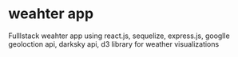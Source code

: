 # weahter app
Fulllstack weahter app using react.js, sequelize, express.js, googlle geoloction api, darksky api, d3 library for weather visualizations
